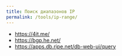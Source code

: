 ```yaml
---
title: Поиск диапазонов IP
permalink: /tools/ip-range/
---
```


* https://4it.me/
* https://bgp.he.net/
* https://apps.db.ripe.net/db-web-ui/query
